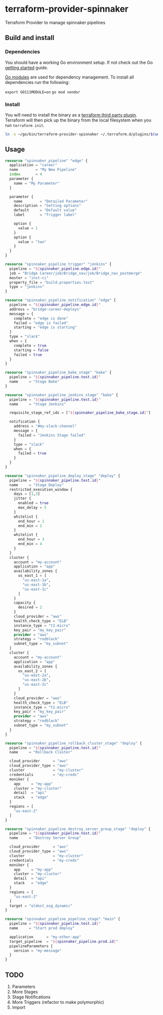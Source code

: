 # terraform-provider-spinnaker
Terraform Provider to manage spinnaker pipelines

## Build and install ##

### Dependencies ###

You should have a working Go environment setup.  If not check out the Go [getting started](http://golang.org/doc/install) guide.

[Go modules](https://github.com/golang/go/wiki/Modules) are used for dependency management.  To install all dependencies run the following:

`export GO111MODULE=on`
`go mod vendor`

### Install ###

You will need to install the binary as a [terraform third party plugin](https://www.terraform.io/docs/configuration/providers.html#third-party-plugins).  Terraform will then pick up the binary from the local filesystem when you run `terraform init`.

```sh
ln -s ~/go/bin/terraform-provider-spinnaker ~/.terraform.d/plugins/$(uname | tr '[:upper:]' '[:lower:]')_amd64/terraform-provider-spinnaker_v$(date +%Y.%m.%d)
```

## Usage ##

```terraform
resource "spinnaker_pipeline" "edge" {
  application = "career"
  name        = "My New Pipeline"
  index       = 4
  parameter {
    name = "My Parameter"
  }

  parameter {
    name        = "Detailed Parameter"
    description = "Setting options"
    default     = "Default value"
    label       = "Trigger label"

    option {
      value = 1
    }
    option {
      value = "two"
    }
  }
}

resource "spinnaker_pipeline_trigger" "jenkins" {
  pipeline = "${spinnaker_pipeline.edge.id}"
  job = "Bridge Career/job/Bridge_nav/job/Bridge_nav_postmerge"
  master = "inst-ci"
  property_file = "build.properties.test"
  type = "jenkins"
}

resource "spinnaker_pipeline_notification" "edge" {
  pipeline = "${spinnaker_pipeline.edge.id}"
  address = "bridge-career-deploys"
  message = {
    complete = "edge is done"
    failed = "edge is failed"
    starting = "edge is starting"
  }
  type = "slack"
  when = {
    complete = true
    starting = false
    failed = true
  }
}

resource "spinnaker_pipeline_bake_stage" "bake" {
  pipeline = "${spinnaker_pipeline.test.id}"
  name     = "Stage Bake"
}

resource "spinnaker_pipeline_jenkins_stage" "bake" {
  pipeline = "${spinnaker_pipeline.test.id}"
  name     = "Stage Jenkins"

  requisite_stage_ref_ids = ["${spinnaker_pipeline_bake_stage.id}"]

  notification {
    address = "#my-slack-channel"
    message = {
      failed = "Jenkins Stage failed"
    }
    type = "slack"
    when = {
      failed = true
    }
  }
}

resource "spinnaker_pipeline_deploy_stage" "deploy" {
  pipeline = "${spinnaker_pipeline.test.id}"
  name     = "Stage Deploy"
  restricted_execution_window {
    days = [1,3]
    jitter {
      enabled = true
      max_delay = 5
    }
    whitelist {
      end_hour = 1
      end_min = 2
    }
    whitelist {
      end_hour = 3
      end_min = 4
    }
  }
  cluster {
    account = "my-account"
    application = "app"
    availability_zones {
      us_east_1 = [
        "us-east-1a",
        "us-east-1b",
        "us-east-1c"
      ]
    }
    capacity {
      desired = 2
    }
    cloud_provider = "aws"
    health_check_type = "ELB"
    instance_type = "t2.micro"
    key_pair = "my_key_pair"
    provider = "aws"
    strategy = "redblack"
    subnet_type = "my_subnet"
  }
  cluster {
    account = "my-account"
    application = "app"
    availability_zones {
      us_east_2 = [
        "us-east-2a",
        "us-east-2b",
        "us-east-2c"
      ]
    }
    cloud_provider = "aws"
    health_check_type = "ELB"
    instance_type = "t2.micro"
    key_pair = "my_key_pair"
    provider = "aws"
    strategy = "redblack"
    subnet_type = "my_subnet"
  }
}

resource "spinnaker_pipeline_rollback_cluster_stage" "deploy" {
  pipeline = "${spinnaker_pipeline.test.id}"
  name     = "Rollback Cluster"

  cloud_provider      = "aws"
  cloud_provider_type = "aws"
  cluster             = "my-cluster"
  credentials         = "my-creds"
  moniker {
    app     = "my-app"
    cluster = "my-cluster"
    detail  = "api"
    stack   = "edge"
  }
  regions = [
    "us-east-2"
  ]
}

resource "spinnaker_pipeline_destroy_server_group_stage" "deploy" {
  pipeline = "${spinnaker_pipeline.test.id}"
  name     = "Destroy Server Group"

  cloud_provider      = "aws"
  cloud_provider_type = "aws"
  cluster             = "my-cluster"
  credentials         = "my-creds"
  moniker {
    app     = "my-app"
    cluster = "my-cluster"
    detail  = "api"
    stack   = "edge"
  }
  regions = [
    "us-east-2"
  ]
  target = "oldest_asg_dynamic"
}

resource "spinnaker_pipeline_pipeline_stage" "main" {
  pipeline = "${spinnaker_pipeline.test.id}"
  name     = "Start prod deploy"

  application      = "my-other-app"
  target_pipeline  = "${spinnaker_pipeline.prod.id}"
  pipelineParameters {
    version = "my-message"
  }
}

```

## TODO

1. Parameters
1. More Stages
1. Stage Notifications
1. More Triggers (refactor to make polymorphic)
1. Import
